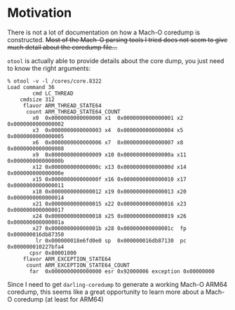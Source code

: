 # Motivation

There is not a lot of documentation on how a Mach-O coredump is constructed. ~~Most of the Mach-O parsing tools I tried does not seem to give much detail about the coredump file...~~ 

`otool` is actually able to provide details about the core dump, you just need to know the right arguments:
```
% otool -v -l /cores/core.8322
Load command 36
        cmd LC_THREAD
    cmdsize 312
     flavor ARM_THREAD_STATE64
      count ARM_THREAD_STATE64_COUNT
	    x0  0x0000000000000000 x1  0x0000000000000001 x2  0x0000000000000002
	    x3  0x0000000000000003 x4  0x0000000000000004 x5  0x0000000000000005
	    x6  0x0000000000000006 x7  0x0000000000000007 x8  0x0000000000000008
	    x9  0x0000000000000009 x10 0x000000000000000a x11 0x000000000000000b
	    x12 0x000000000000000c x13 0x000000000000000d x14 0x000000000000000e
	    x15 0x000000000000000f x16 0x0000000000000010 x17 0x0000000000000011
	    x18 0x0000000000000012 x19 0x0000000000000013 x20 0x0000000000000014
	    x21 0x0000000000000015 x22 0x0000000000000016 x23 0x0000000000000017
	    x24 0x0000000000000018 x25 0x0000000000000019 x26 0x000000000000001a
	    x27 0x000000000000001b x28 0x000000000000001c  fp 0x000000016db87350
	     lr 0x000000018e6fd0e0 sp  0x000000016db87130  pc 0x000000010227bfa4
	   cpsr 0x80001000
     flavor ARM_EXCEPTION_STATE64
      count ARM_EXCEPTION_STATE64_COUNT
	   far  0x0000000000000000 esr 0x92000006 exception 0x00000000
```

Since I need to get `darling-coredump` to generate a working Mach-O ARM64 coredump, this seems like a great opportunity to learn more about a Mach-O coredump (at least for ARM64)
